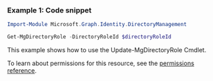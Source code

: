 ### Example 1: Code snippet

```powershellImport-Module Microsoft.Graph.Identity.DirectoryManagement

Get-MgDirectoryRole -DirectoryRoleId $directoryRoleId
```
This example shows how to use the Update-MgDirectoryRole Cmdlet.
To learn about permissions for this resource, see the [permissions reference](/graph/permissions-reference).


